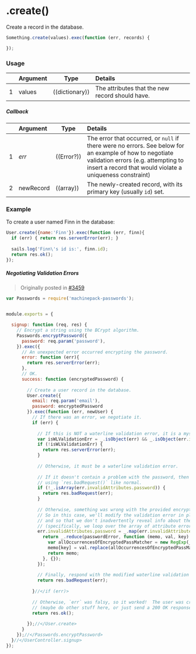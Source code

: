 # .create()

Create a record in the database.

```javascript
Something.create(values).exec(function (err, records) {

});
```

### Usage

|   |     Argument        | Type                                         | Details                            |
|---|:--------------------|----------------------------------------------|:-----------------------------------|
| 1 |    values           | ((dictionary))                               | The attributes that the new record should have.

##### Callback

|   |     Argument        | Type                | Details |
|---|:--------------------|---------------------|:---------------------------------------------------------------------------------|
| 1 |    _err_            | ((Error?))          | The error that occurred, or `null` if there were no errors.  See below for an example of how to negotiate validation errors (e.g. attempting to insert a record that would violate a uniqueness constraint)
| 2 |    newRecord        | ((array))           | The newly-created record, with its primary key (usually `id`) set.


### Example

To create a user named Finn in the database:
```javascript
User.create({name:'Finn'}).exec(function (err, finn){
  if (err) { return res.serverError(err); }
    
  sails.log('Finn\'s id is:', finn.id);
  return res.ok();
});
```


##### Negotiating Validation Errors

> Originally posted in [#3459](https://github.com/balderdashy/sails/issues/3459#issuecomment-170155680)

```javascript
var Passwords = require('machinepack-passwords');


module.exports = {

  signup: function (req, res) {
    // Encrypt a string using the BCrypt algorithm.
    Passwords.encryptPassword({
      password: req.param('password'),
    }).exec({
      // An unexpected error occurred encrypting the password.
      error: function (err){
        return res.serverError(err);
      },
      // OK.
      success: function (encryptedPassword) {
    
        // Create a user record in the database.
        User.create({
          email: req.param('email'),
          password: encryptedPassword
        }).exec(function (err, newUser) {
          // If there was an error, we negotiate it.
          if (err) {
    
            // If this is NOT a waterline validation error, it is a mysterious error indeed.
            var isWLValidationErr = _.isObject(err) && _.isObject(err.invalidAttributes);
            if (!isWLValidationErr) {
              return res.serverError(err);
            }
    
            // Otherwise, it must be a waterline validation error.
    
            // If it doesn't contain a problem with the password, then just handle is
            // using `res.badRequest()` like normal.
            if (!_.isArray(err.invalidAttributes.password)) {
              return res.badRequest(err);
            }
    
            // Otherwise, something was wrong with the provided encrypted password.
            // So in this case, we'll modify the validation error in place to improve the error output
            // and so that we don't inadvertently reveal info about the encrypted password.
            // (specifically, we loop over the array of attribute errors and modify them).
            err.invalidAttributes.password = _.map(err.invalidAttributes.password, function eachPasswordErr (passwordError) {
              return _.reduce(passwordError, function (memo, val, key) {
                var allOccurrencesOfEncryptedPassMatcher = new RegExp(_.escapeRegExp(encryptedPassword),'g');
                memo[key] = val.replace(allOccurrencesOfEncryptedPassMatcher, '****');
                return memo;
              }, {});
            });
            
            // Finally, respond with the modified waterline validation error and a 400 status code.
            return res.badRequest(err);
    
          }//</if (err)>
    
          // Otherwise, `err` was falsy, so it worked!  The user was created.
          // (maybe do other stuff here, or just send a 200 OK response)
          return res.ok();
    
        });//</User.create>
      }
    });//</Passwords.encryptPassword>
  }//</UserController.signup>
});
```



<docmeta name="displayName" value=".create()">
<docmeta name="pageType" value="method">
